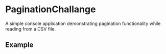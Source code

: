 # PaginationChallange
A simple console application demonstrating pagination functionality while reading from a CSV file.

## Example

